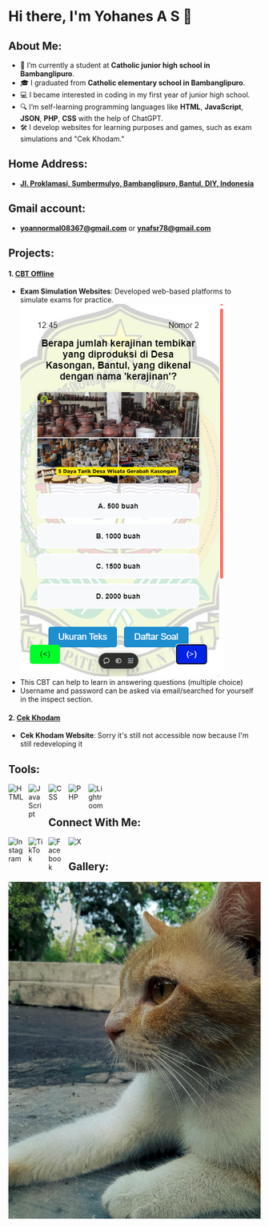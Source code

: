 # Hi there, I'm Yohanes A S 👋

## About Me:
- 🌱 I’m currently a student at **Catholic junior high school in Bambanglipuro**.
- 🎓 I graduated from **Catholic elementary school in Bambanglipuro**.
- 💻 I became interested in coding in my first year of junior high school.
- 🔍 I’m self-learning programming languages like **HTML**, **JavaScript**, **JSON**, **PHP**, **CSS** with the help of ChatGPT.
- 🛠️ I develop websites for learning purposes and games, such as exam simulations and "Cek Khodam."

## Home Address:
- [**Jl. Proklamasi, Sumbermulyo, Bambanglipuro, Bantul, DIY, Indonesia**](https://www.google.com/maps?q=Jl.+Proklamasi,+Sumbermulyo,+Bambanglipuro,+Bantul,+DIY,+Indonesia)

## Gmail account:
- **yoannormal08367@gmail.com** or **ynafsr78@gmail.com**

## Projects:
#### 1. [CBT Offline](https://ujiancbt.vercel.app)
  - **Exam Simulation Websites**: Developed web-based platforms to simulate exams for practice.
   ![HTML Logo](https://github.com/YohanesUser/galeri/blob/main/Screenshot%202024-12-23%20233034.png?raw=true)
  - This CBT can help to learn in answering questions (multiple choice)
  - Username and password can be asked via email/searched for yourself in the inspect section.

#### 2. [Cek Khodam](https://cekkhodammuu.vercel.app)  
  - **Cek Khodam Website**: Sorry it's still not accessible now because I'm still redeveloping it

    
## Tools:

[<img align="left" alt="HTML" width="30px" src="https://cdn-icons-png.flaticon.com/512/732/732212.png" style="padding-right:10px;" />](#)
[<img align="left" alt="JavaScript" width="30px" src="https://cdn-icons-png.flaticon.com/512/5968/5968292.png" style="padding-right:10px;" />](#)
[<img align="left" alt="CSS" width="30px" src="https://cdn-icons-png.flaticon.com/512/732/732190.png" style="padding-right:10px;" />](#)
[<img align="left" alt="PHP" width="30px" src="https://cdn-icons-png.flaticon.com/512/919/919830.png" style="padding-right:10px;" />](#)
[<img align="left" alt="Lightroom" width="30px" src="https://cdn-icons-png.flaticon.com/128/5968/5968510.png" style="padding-right:10px;" />](#)

<br />
<br />

## Connect With Me:

[<img align="left" alt="Instagram" width="30px" src="https://cdn-icons-png.flaticon.com/512/1384/1384063.png" style="padding-right:10px;" />](https://www.instagram.com/yohanes_af_sr/?__pwa=1)
[<img align="left" alt="TikTok" width="30px" src="https://cdn-icons-png.flaticon.com/512/3046/3046124.png" style="padding-right:10px;" />](https://www.tiktok.com/@ynafsr08367)
[<img align="left" alt="Facebook" width="30px" src="https://cdn-icons-png.flaticon.com/512/733/733547.png" style="padding-right:10px;" />](https://www.facebook.com/profile.php?id=100088714771697)
[<img align="left" alt="X" width="30px" src="https://cdn-icons-png.flaticon.com/512/733/733579.png" style="padding-right:10px;" />](https://www.threads.net/@yohanes_af_sr)

<br />

## Gallery:

![Gallery Image](https://github.com/YohanesUser/galeri/blob/main/Gambar%20WhatsApp%202024-11-03%20pukul%2006.43.01_551ed732.jpg?raw=true)
